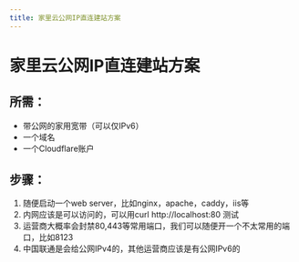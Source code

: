 ```yaml
---
title: 家里云公网IP直连建站方案
---
```

# 家里云公网IP直连建站方案

## 所需：
- 带公网的家用宽带（可以仅IPv6）
- 一个域名
- 一个Cloudflare账户

## 步骤：
1. 随便启动一个web server，比如nginx，apache，caddy，iis等
2. 内网应该是可以访问的，可以用curl http://localhost:80 测试
3. 运营商大概率会封禁80,443等常用端口，我们可以随便开一个不太常用的端口，比如8123
4. 中国联通是会给公网IPv4的，其他运营商应该是有公网IPv6的